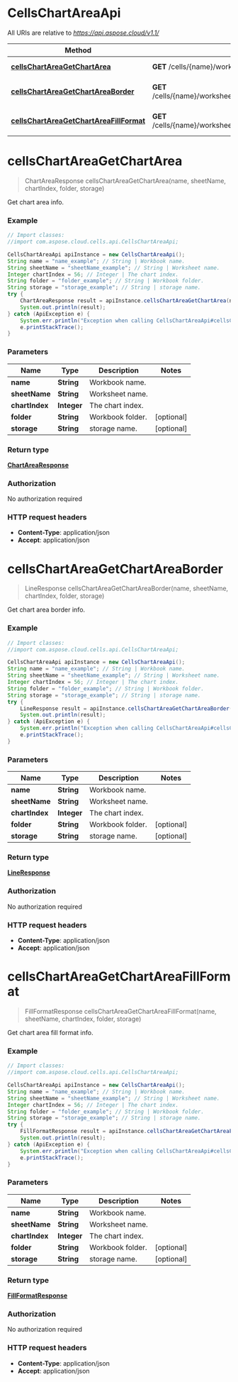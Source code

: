 # CellsChartAreaApi

All URIs are relative to *https://api.aspose.cloud/v1.1/*

Method | HTTP request | Description
------------- | ------------- | -------------
[**cellsChartAreaGetChartArea**](CellsChartAreaApi.md#cellsChartAreaGetChartArea) | **GET** /cells/{name}/worksheets/{sheetName}/charts/{chartIndex}/chartArea | Get chart area info.
[**cellsChartAreaGetChartAreaBorder**](CellsChartAreaApi.md#cellsChartAreaGetChartAreaBorder) | **GET** /cells/{name}/worksheets/{sheetName}/charts/{chartIndex}/chartArea/border | Get chart area border info.
[**cellsChartAreaGetChartAreaFillFormat**](CellsChartAreaApi.md#cellsChartAreaGetChartAreaFillFormat) | **GET** /cells/{name}/worksheets/{sheetName}/charts/{chartIndex}/chartArea/fillFormat | Get chart area fill format info.


<a name="cellsChartAreaGetChartArea"></a>
# **cellsChartAreaGetChartArea**
> ChartAreaResponse cellsChartAreaGetChartArea(name, sheetName, chartIndex, folder, storage)

Get chart area info.

### Example
```java
// Import classes:
//import com.aspose.cloud.cells.api.CellsChartAreaApi;

CellsChartAreaApi apiInstance = new CellsChartAreaApi();
String name = "name_example"; // String | Workbook name.
String sheetName = "sheetName_example"; // String | Worksheet name.
Integer chartIndex = 56; // Integer | The chart index.
String folder = "folder_example"; // String | Workbook folder.
String storage = "storage_example"; // String | storage name.
try {
    ChartAreaResponse result = apiInstance.cellsChartAreaGetChartArea(name, sheetName, chartIndex, folder, storage);
    System.out.println(result);
} catch (ApiException e) {
    System.err.println("Exception when calling CellsChartAreaApi#cellsChartAreaGetChartArea");
    e.printStackTrace();
}
```

### Parameters

Name | Type | Description  | Notes
------------- | ------------- | ------------- | -------------
 **name** | **String**| Workbook name. |
 **sheetName** | **String**| Worksheet name. |
 **chartIndex** | **Integer**| The chart index. |
 **folder** | **String**| Workbook folder. | [optional]
 **storage** | **String**| storage name. | [optional]

### Return type

[**ChartAreaResponse**](ChartAreaResponse.md)

### Authorization

No authorization required

### HTTP request headers

 - **Content-Type**: application/json
 - **Accept**: application/json

<a name="cellsChartAreaGetChartAreaBorder"></a>
# **cellsChartAreaGetChartAreaBorder**
> LineResponse cellsChartAreaGetChartAreaBorder(name, sheetName, chartIndex, folder, storage)

Get chart area border info.

### Example
```java
// Import classes:
//import com.aspose.cloud.cells.api.CellsChartAreaApi;

CellsChartAreaApi apiInstance = new CellsChartAreaApi();
String name = "name_example"; // String | Workbook name.
String sheetName = "sheetName_example"; // String | Worksheet name.
Integer chartIndex = 56; // Integer | The chart index.
String folder = "folder_example"; // String | Workbook folder.
String storage = "storage_example"; // String | storage name.
try {
    LineResponse result = apiInstance.cellsChartAreaGetChartAreaBorder(name, sheetName, chartIndex, folder, storage);
    System.out.println(result);
} catch (ApiException e) {
    System.err.println("Exception when calling CellsChartAreaApi#cellsChartAreaGetChartAreaBorder");
    e.printStackTrace();
}
```

### Parameters

Name | Type | Description  | Notes
------------- | ------------- | ------------- | -------------
 **name** | **String**| Workbook name. |
 **sheetName** | **String**| Worksheet name. |
 **chartIndex** | **Integer**| The chart index. |
 **folder** | **String**| Workbook folder. | [optional]
 **storage** | **String**| storage name. | [optional]

### Return type

[**LineResponse**](LineResponse.md)

### Authorization

No authorization required

### HTTP request headers

 - **Content-Type**: application/json
 - **Accept**: application/json

<a name="cellsChartAreaGetChartAreaFillFormat"></a>
# **cellsChartAreaGetChartAreaFillFormat**
> FillFormatResponse cellsChartAreaGetChartAreaFillFormat(name, sheetName, chartIndex, folder, storage)

Get chart area fill format info.

### Example
```java
// Import classes:
//import com.aspose.cloud.cells.api.CellsChartAreaApi;

CellsChartAreaApi apiInstance = new CellsChartAreaApi();
String name = "name_example"; // String | Workbook name.
String sheetName = "sheetName_example"; // String | Worksheet name.
Integer chartIndex = 56; // Integer | The chart index.
String folder = "folder_example"; // String | Workbook folder.
String storage = "storage_example"; // String | storage name.
try {
    FillFormatResponse result = apiInstance.cellsChartAreaGetChartAreaFillFormat(name, sheetName, chartIndex, folder, storage);
    System.out.println(result);
} catch (ApiException e) {
    System.err.println("Exception when calling CellsChartAreaApi#cellsChartAreaGetChartAreaFillFormat");
    e.printStackTrace();
}
```

### Parameters

Name | Type | Description  | Notes
------------- | ------------- | ------------- | -------------
 **name** | **String**| Workbook name. |
 **sheetName** | **String**| Worksheet name. |
 **chartIndex** | **Integer**| The chart index. |
 **folder** | **String**| Workbook folder. | [optional]
 **storage** | **String**| storage name. | [optional]

### Return type

[**FillFormatResponse**](FillFormatResponse.md)

### Authorization

No authorization required

### HTTP request headers

 - **Content-Type**: application/json
 - **Accept**: application/json

